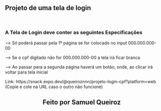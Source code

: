 <h2>Projeto de uma tela de login</h2>
<br>
<h3>A Tela de Login deve conter as seguintes Especificações </h3>
<p>--> Só poderá passar pela 1º página se for colocado no input 000.000.000-00</p>
<p>--> Se o cpf digitado não for 000.000.000-00 a tela irá ficar branca</p>
<p>--> Ao passar para a segunda página haverá um botão, onde, ao clicar irá voltar para tela inicial</p>

<p>Link: https://snack.expo.dev/@queiroznnn/projeto-login-cpf?platform=web (Copie e cole na URL caso o outro não funcione)</p>

<h2 align="center">Feito por Samuel Queiroz</h2>

